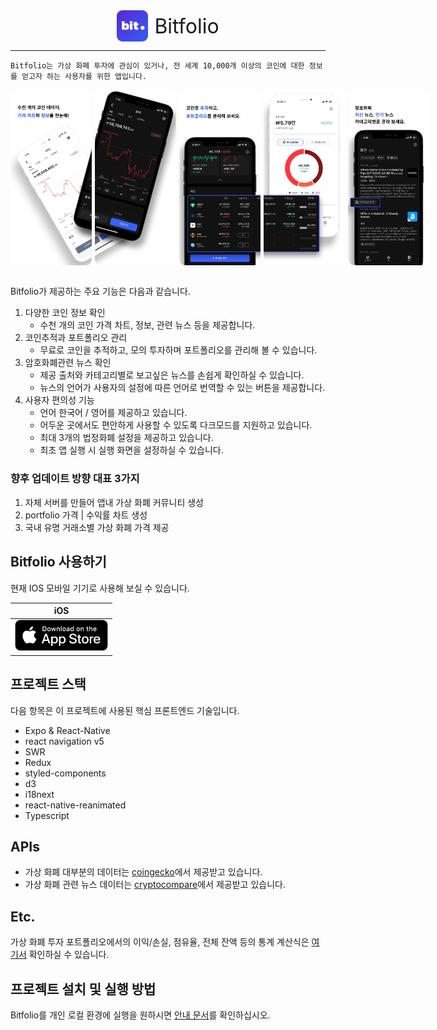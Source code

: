 

<div style="display:flex; align-items:center; justify-content:center;">
    <img src="./assets/bitfolio_icon.png/" alt="drawing" style="width:50px; border-radius: 9px;"/>
    <div style="font-size:32px; margin-left:10px;"> 
        Bitfolio 
    </div>
</div>

----------------------------------------
    Bitfolio는 가상 화폐 투자에 관심이 있거나, 전 세계 10,000개 이상의 코인에 대한 정보를 얻고자 하는 사용자를 위한 앱입니다.

<div style="display:flex">
    <img src="./assets/iPhone_chart1.png/" width="130" style="border-radius: 6px;"/>
    <img src="./assets/iPhone_chart2.png/" width="130" style="border-radius: 6px; margin-left:5px"/>
    <img src="./assets/iPhone_portfolio2.png/" width="130" style="border-radius: 6px; margin-left:5px"/>
    <img src="./assets/iPhone_portfolio1.png/" width="130" style="border-radius: 6px; margin-left:5px"/>
    <img src="./assets/iPhone_news.png/" width="130" style="border-radius: 6px; margin-left:5px"/>
</div>
<br/>

Bitfolio가 제공하는 주요 기능은 다음과 같습니다.
1. 다양한 코인 정보 확인
    - 수천 개의 코인 가격 차트, 정보, 관련 뉴스 등을 제공합니다.
2. 코인추적과 포트폴리오 관리
    - 무료로 코인을 추적하고, 모의 투자하며 포트폴리오를 관리해 볼 수 있습니다.
3. 암호화폐관련 뉴스 확인
    - 제공 출처와 카테고리별로 보고싶은 뉴스를 손쉽게 확인하실 수 있습니다.
    - 뉴스의 언어가 사용자의 설정에 따른 언어로 번역할 수 있는 버튼을 제공합니다.
4. 사용자 편의성 기능
    - 언어 한국어 / 영어를 제공하고 있습니다.
    - 어두운 곳에서도 편안하게 사용할 수 있도록 다크모드를 지원하고 있습니다.
    - 최대 3개의 법정화폐 설정을 제공하고 있습니다.
    - 최초 앱 실행 시 실행 화면을 설정하실 수 있습니다.

### 향후 업데이트 방향 대표 3가지
1. 자체 서버를 만들어 앱내 가상 화폐 커뮤니티 생성
2. portfolio 가격 | 수익률 차트 생성
3. 국내 유명 거래소별 가상 화폐 가격 제공

## Bitfolio 사용하기

현재 IOS 모바일 기기로 사용해 보실 수 있습니다.

| iOS |
|:-:|
| [<img src="./assets/appstore-badge.png" height="50"/>](https://apps.apple.com/kr/app/bitfolio-%EC%95%94%ED%98%B8%ED%99%94%ED%8F%90-%EC%B6%94%EC%A0%81/id1588559565) |

## 프로젝트 스택
다음 항목은 이 프로젝트에 사용된 핵심 프론트엔드 기술입니다.
* Expo & React-Native
* react navigation v5
* SWR
* Redux
* styled-components
* d3
* i18next
* react-native-reanimated
* Typescript

## APIs

+ 가상 화폐 대부분의 데이터는 [coingecko](https://www.coingecko.com/ko/api "coingecko api")에서 제공받고 있습니다.
+ 가상 화폐 관련 뉴스 데이터는 [cryptocompare](https://min-api.cryptocompare.com/ "cryptocompare api")에서 제공받고 있습니다.

## Etc.
가상 화폐 투자 포트폴리오에서의 이익/손실, 점유율, 전체 잔액 등의 통계 계산식은 [여기서](./FOMULA.md) 확인하실 수 있습니다.
## 프로젝트 설치 및 실행 방법

Bitfolio를 개인 로컬 환경에 실행을 원하시면 [안내 문서](./GUIDELINES.md)를 확인하십시오.